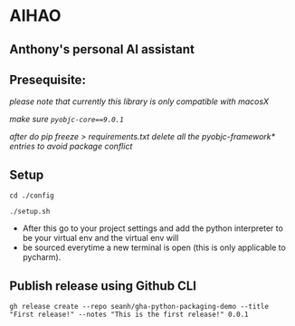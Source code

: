 # AIHAO
## Anthony's personal AI assistant


## Presequisite:
*please note that currently this library is only compatible with macosX*

*make sure `pyobjc-core==9.0.1`*

*after do pip freeze > requirements.txt delete all the pyobjc-framework\* entries to avoid package conflict*

## Setup
`cd ./config`

`./setup.sh`

* After this go to your project settings and add the python interpreter to be your virtual env and the virtual env will 
* be sourced everytime a new terminal is open (this is only applicable to pycharm).

## Publish release using Github CLI
`gh release create --repo seanh/gha-python-packaging-demo --title "First release!" --notes "This is the first release!" 0.0.1`